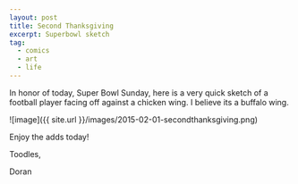 ```yaml
---
layout: post
title: Second Thanksgiving
excerpt: Superbowl sketch
tag:
  - comics
  - art
  - life
---
```


In honor of today, Super Bowl Sunday, here is a very quick sketch of a football player facing off against a chicken wing. I believe its a buffalo wing.

![image]({{ site.url }}/images/2015-02-01-secondthanksgiving.png)

Enjoy the adds today!

Toodles,

Doran
